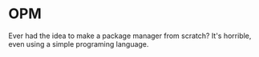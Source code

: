# OPM
Ever had the idea to make a package manager from scratch? It's horrible, even using a simple programing language.
